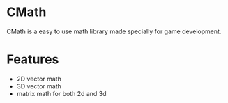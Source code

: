 CMath
=====

CMath is a easy to use math library made specially for game development. 

Features
========
* 2D vector math 
* 3D vector math 
* matrix math for both 2d and 3d
